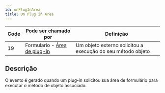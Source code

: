 ```yaml
---
id: onPlugInArea
title: On Plug in Area
---
```


| Code | Pode ser chamado por                                               | Definição                                                   |
| ---- | ------------------------------------------------------------------ | ----------------------------------------------------------- |
| 19   | Formulario - [Área de plug-in](FormObjects/pluginArea_overview.md) | Um objeto externo solicitou a execução do seu método objeto |

## Descrição

O evento é gerado quando um plug-in solicitou sua área de formulário para executar o método de objeto associado.